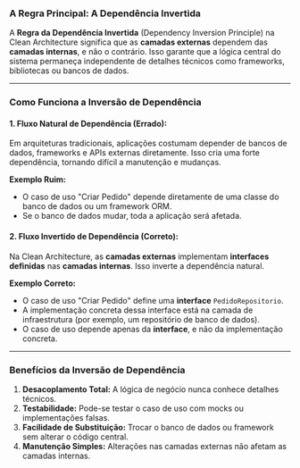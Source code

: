 ### **A Regra Principal: A Dependência Invertida**  

A **Regra da Dependência Invertida** (Dependency Inversion Principle) na Clean Architecture significa que as **camadas externas** dependem das **camadas internas**, e não o contrário. Isso garante que a lógica central do sistema permaneça independente de detalhes técnicos como frameworks, bibliotecas ou bancos de dados.  

---

### **Como Funciona a Inversão de Dependência**  

#### **1. Fluxo Natural de Dependência (Errado):**  
Em arquiteturas tradicionais, aplicações costumam depender de bancos de dados, frameworks e APIs externas diretamente. Isso cria uma forte dependência, tornando difícil a manutenção e mudanças.  

**Exemplo Ruim:**  
- O caso de uso "Criar Pedido" depende diretamente de uma classe do banco de dados ou um framework ORM.  
- Se o banco de dados mudar, toda a aplicação será afetada.

#### **2. Fluxo Invertido de Dependência (Correto):**  
Na Clean Architecture, as **camadas externas** implementam **interfaces definidas** nas **camadas internas**. Isso inverte a dependência natural.  

**Exemplo Correto:**  
- O caso de uso "Criar Pedido" define uma **interface** `PedidoRepositorio`.  
- A implementação concreta dessa interface está na camada de infraestrutura (por exemplo, um repositório de banco de dados).  
- O caso de uso depende apenas da **interface**, e não da implementação concreta.  

---

### **Benefícios da Inversão de Dependência**  

1. **Desacoplamento Total:** A lógica de negócio nunca conhece detalhes técnicos.  
2. **Testabilidade:** Pode-se testar o caso de uso com mocks ou implementações falsas.  
3. **Facilidade de Substituição:** Trocar o banco de dados ou framework sem alterar o código central.  
4. **Manutenção Simples:** Alterações nas camadas externas não afetam as camadas internas.  